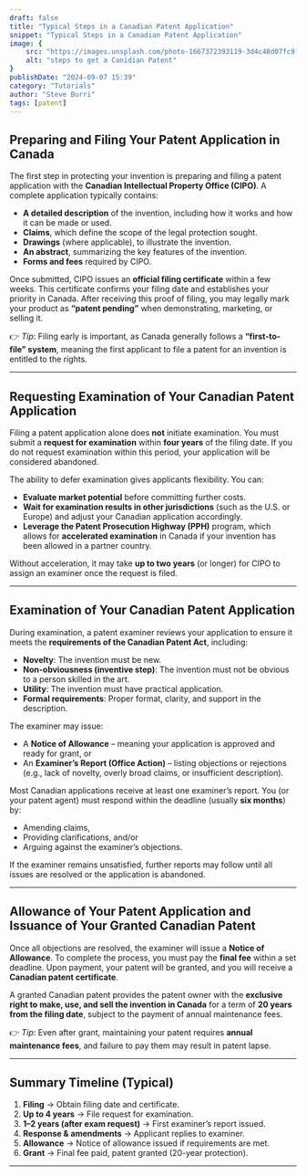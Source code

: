 ```yaml
---
draft: false
title: "Typical Steps in a Canadian Patent Application"
snippet: "Typical Steps in a Canadian Patent Application"
image: {
    src: "https://images.unsplash.com/photo-1667372393119-3d4c48d07fc9?&fit=crop&w=430&h=240",
    alt: "steps to get a Canidian Patent"
}
publishDate: "2024-09-07 15:39"
category: "Tutorials"
author: "Steve Burri"
tags: [patent]
---
```



## Preparing and Filing Your Patent Application in Canada
The first step in protecting your invention is preparing and filing a patent application with the **Canadian Intellectual Property Office (CIPO)**. A complete application typically contains:

- **A detailed description** of the invention, including how it works and how it can be made or used.  
- **Claims**, which define the scope of the legal protection sought.  
- **Drawings** (where applicable), to illustrate the invention.  
- **An abstract**, summarizing the key features of the invention.  
- **Forms and fees** required by CIPO.  

Once submitted, CIPO issues an **official filing certificate** within a few weeks. This certificate confirms your filing date and establishes your priority in Canada. After receiving this proof of filing, you may legally mark your product as **“patent pending”** when demonstrating, marketing, or selling it.

👉 *Tip*: Filing early is important, as Canada generally follows a **“first-to-file” system**, meaning the first applicant to file a patent for an invention is entitled to the rights.

---

## Requesting Examination of Your Canadian Patent Application
Filing a patent application alone does **not** initiate examination. You must submit a **request for examination** within **four years** of the filing date. If you do not request examination within this period, your application will be considered abandoned.

The ability to defer examination gives applicants flexibility. You can:  
- **Evaluate market potential** before committing further costs.  
- **Wait for examination results in other jurisdictions** (such as the U.S. or Europe) and adjust your Canadian application accordingly.  
- **Leverage the Patent Prosecution Highway (PPH)** program, which allows for **accelerated examination** in Canada if your invention has been allowed in a partner country.  

Without acceleration, it may take **up to two years** (or longer) for CIPO to assign an examiner once the request is filed.

---

## Examination of Your Canadian Patent Application
During examination, a patent examiner reviews your application to ensure it meets the **requirements of the Canadian Patent Act**, including:

- **Novelty**: The invention must be new.  
- **Non-obviousness (inventive step)**: The invention must not be obvious to a person skilled in the art.  
- **Utility**: The invention must have practical application.  
- **Formal requirements**: Proper format, clarity, and support in the description.  

The examiner may issue:  
- A **Notice of Allowance** – meaning your application is approved and ready for grant, or  
- An **Examiner’s Report (Office Action)** – listing objections or rejections (e.g., lack of novelty, overly broad claims, or insufficient description).  

Most Canadian applications receive at least one examiner’s report. You (or your patent agent) must respond within the deadline (usually **six months**) by:  
- Amending claims,  
- Providing clarifications, and/or  
- Arguing against the examiner’s objections.  

If the examiner remains unsatisfied, further reports may follow until all issues are resolved or the application is abandoned.

---

## Allowance of Your Patent Application and Issuance of Your Granted Canadian Patent
Once all objections are resolved, the examiner will issue a **Notice of Allowance**. To complete the process, you must pay the **final fee** within a set deadline. Upon payment, your patent will be granted, and you will receive a **Canadian patent certificate**.

A granted Canadian patent provides the patent owner with the **exclusive right to make, use, and sell the invention in Canada** for a term of **20 years from the filing date**, subject to the payment of annual maintenance fees.

👉 *Tip*: Even after grant, maintaining your patent requires **annual maintenance fees**, and failure to pay them may result in patent lapse.

---

## Summary Timeline (Typical)
1. **Filing** → Obtain filing date and certificate.  
2. **Up to 4 years** → File request for examination.  
3. **1–2 years (after exam request)** → First examiner’s report issued.  
4. **Response & amendments** → Applicant replies to examiner.  
5. **Allowance** → Notice of allowance issued if requirements are met.  
6. **Grant** → Final fee paid, patent granted (20-year protection).  

---

